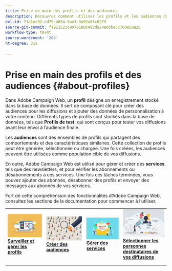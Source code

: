 ```yaml
---
title: Prise en main des profils et des audiences
description: Découvrez comment utiliser les profils et les audiences dans Campaign Web
exl-id: 71a1ec92-cd79-4654-9ae3-9a92a01c6279
source-git-commit: f1911523c9076188c492da24e0cbe5c760e58a28
workflow-type: tm+mt
source-wordcount: '203'
ht-degree: 31%

---
```


# Prise en main des profils et des audiences {#about-profiles}

Dans Adobe Campaign Web, un **profil** désigne un enregistrement stocké dans la base de données. Il sert de composant clé pour créer des audiences pour les diffusions et ajouter des données de personnalisation à votre contenu. Différents types de profils sont stockés dans la base de données, tels que **Profils de test**, qui sont conçus pour tester vos diffusions avant leur envoi à l’audience finale.

Les **audiences** sont des ensembles de profils qui partagent des comportements et des caractéristiques similaires. Cette collection de profils peut être générée, sélectionnée ou chargée. Une fois créées, les audiences peuvent être utilisées comme population cible de vos diffusions.

En outre, Adobe Campaign Web est utilisé pour gérer et créer des **services**, tels que des newsletters, et pour vérifier les abonnements ou désabonnements à ces services. Une fois ces tâches terminées, vous pouvez ajouter des abonnés, désabonner des profils et envoyer des messages aux abonnés de vos services.

Fort de cette compréhension des fonctionnalités d’Adobe Campaign Web, consultez les sections de la documentation pour commencer à l’utiliser.

<table style="table-layout:fixed"><tr style="border: 0;">
<td>
<a href="about-recipients.md">
<img src="../assets/do-not-localize/profiles-audiences-profile.png" alt="Surveillance et gestion de l’image de profil">
</a>
<div>
<a href="about-recipients.md"><strong>Surveiller et gérer les profils</strong></a>
</div>
<p>
</td>
<td>
<a href="create-audience.md">
<img src="../assets/do-not-localize/profiles-audiences-audience.png" alt="Image Créer des audiences">
</a>
<div><a href="create-audience.md"><strong>Créer des audiences</strong>
</div>
<p>
</td>
<td>
<a href="manage-services.md">
<img src="../assets/do-not-localize/profiles-audiences-service.png" alt="Image Gérer les services">
</a>
<div>
<a href="manage-services.md"><strong>Gérer des services</strong></a>
</div>
<p></td>
<td>
<a href="add-audience.md">
<img src="../assets/do-not-localize/profiles-audiences-deliveries.png" alt="Sélectionnez l’image des destinataires de votre diffusion">
</a>
<div>
<a href="add-audience.md"><strong>Sélectionner les personnes destinataires de vos diffusions</strong></a>
</div>
<p></td>
</tr></table>